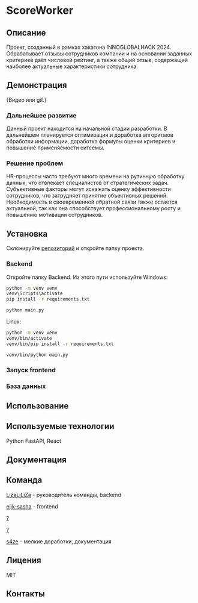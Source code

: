# ScoreWorker

## Описание
Проект, созданный в рамках хакатона INNOGLOBALHACK 2024.
Обрабатывает отзывы сотрудников компании и на основании заданных критериев даёт числовой рейтинг, а также общий отзыв, содержащий наиболее актуальные характеристики сотрудника.

## Демонстрация 
{Видео или gif.}

### Дальнейшее развитие
Данный проект находится на начальной стадии разработки. В дальнейшем планируется оптимизация и доработка алгоритмов обработки информации, доработка формулы оценки критериев и повышение применяемости ситсемы.

### Решение проблем
HR-процессы часто требуют много времени на рутинную обработку данных, что отвлекает специалистов от стратегических задач. Субъективные факторы могут искажать оценку эффективности сотрудников, что затрудняет принятие объективных решений. Необходимость в своевременной обратной связи также остается актуальной, так как она способствует профессиональному росту и повышению мотивации сотрудников.


## Установка
Склонируйте [репозиторий](https://github.com/LizaLiLiZa/hackathon-score-worker.git) и откройте папку проекта.

### Backend
Откройте папку Backend. Из этого пути используйте 
Windows:
```bash
python -m venv venv
venv\Scripts\activate
pip install -r requirements.txt

python main.py
```

Linux:
```bash
python -m venv venv
venv/bin/activate
venv/bin/pip install -r requirements.txt

venv/bin/python main.py
```
### Запуск frontend

### База данных

## Использование

## Используемые технологии
Python FastAPI, React

## Документация

## Команда
[LizaLiLiZa](https://github.com/LizaLiLiZa) - руководитель команды, backend

[ejik-sasha](https://github.com/ejik-sasha) - frontend

[?]()

[?]()

[s4ze](https://github.com/s4ze) - мелкие доработки, документация

## Лицения
MIT

## Контакты
[]()
